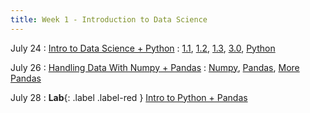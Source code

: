 ```yaml
---
title: Week 1 - Introduction to Data Science
---
```


July 24
: [Intro to Data Science + Python](https://drive.google.com/drive/folders/1aeRT0h5A-5Hd9dKIKZ79acvoDzGb2HfV)
  : [1.1](https://inferentialthinking.com/chapters/01/1/intro.html), [1.2](https://inferentialthinking.com/chapters/01/2/why-data-science.html), [1.3](https://inferentialthinking.com/chapters/01/3/Plotting_the_Classics.html), [3.0](https://inferentialthinking.com/chapters/03/programming-in-python.html), [Python](http://do1.dr-chuck.com/pythonlearn/EN_us/pythonlearn.pdf)

July 26
: [Handling Data With Numpy + Pandas](https://drive.google.com/drive/folders/1aeRT0h5A-5Hd9dKIKZ79acvoDzGb2HfV)
  : [Numpy](https://numpy.org/doc/), [Pandas](https://pandas.pydata.org/docs/), [More Pandas](https://www.w3schools.com/python/pandas/pandas_intro.asp)

July 28
: **Lab**{: .label .label-red } [Intro to Python + Pandas](#)




